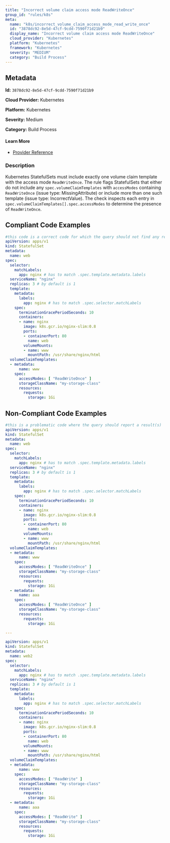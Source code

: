 ```yaml
---
title: "Incorrect volume claim access mode ReadWriteOnce"
group_id: "rules/k8s"
meta:
  name: "k8s/incorrect_volume_claim_access_mode_read_write_once"
  id: "3878dc92-8e5d-47cf-9cdd-7590f71d21b9"
  display_name: "Incorrect volume claim access mode ReadWriteOnce"
  cloud_provider: "Kubernetes"
  platform: "Kubernetes"
  framework: "Kubernetes"
  severity: "MEDIUM"
  category: "Build Process"
---
```

## Metadata

**Id:** `3878dc92-8e5d-47cf-9cdd-7590f71d21b9`

**Cloud Provider:** Kubernetes

**Platform:** Kubernetes

**Severity:** Medium

**Category:** Build Process

#### Learn More

 - [Provider Reference](https://kubernetes.io/docs/concepts/workloads/controllers/statefulset/)

### Description

 Kubernetes StatefulSets must include exactly one volume claim template with the access mode `ReadWriteOnce`. The rule flags StatefulSets that either do not include any `spec.volumeClaimTemplates` with `accessModes` containing `ReadWriteOnce` (issue type: MissingAttribute) or include more than one such template (issue type: IncorrectValue). The check inspects each entry in `spec.volumeClaimTemplates[].spec.accessModes` to determine the presence of `ReadWriteOnce`.


## Compliant Code Examples
```yaml
#this code is a correct code for which the query should not find any result
apiVersion: apps/v1
kind: StatefulSet
metadata:
  name: web
spec:
  selector:
    matchLabels:
      app: nginx # has to match .spec.template.metadata.labels
  serviceName: "nginx"
  replicas: 3 # by default is 1
  template:
    metadata:
      labels:
        app: nginx # has to match .spec.selector.matchLabels
    spec:
      terminationGracePeriodSeconds: 10
      containers:
      - name: nginx
        image: k8s.gcr.io/nginx-slim:0.8
        ports:
        - containerPort: 80
          name: web
        volumeMounts:
        - name: www
          mountPath: /usr/share/nginx/html
  volumeClaimTemplates:
  - metadata:
      name: www
    spec:
      accessModes: [ "ReadWriteOnce" ]
      storageClassName: "my-storage-class"
      resources:
        requests:
          storage: 1Gi
```
## Non-Compliant Code Examples
```yaml
#this is a problematic code where the query should report a result(s)
apiVersion: apps/v1
kind: StatefulSet
metadata:
  name: web
spec:
  selector:
    matchLabels:
      app: nginx # has to match .spec.template.metadata.labels
  serviceName: "nginx"
  replicas: 3 # by default is 1
  template:
    metadata:
      labels:
        app: nginx # has to match .spec.selector.matchLabels
    spec:
      terminationGracePeriodSeconds: 10
      containers:
      - name: nginx
        image: k8s.gcr.io/nginx-slim:0.8
        ports:
        - containerPort: 80
          name: web
        volumeMounts:
        - name: www
          mountPath: /usr/share/nginx/html
  volumeClaimTemplates:
  - metadata:
      name: www
    spec:
      accessModes: [ "ReadWriteOnce" ]
      storageClassName: "my-storage-class"
      resources:
        requests:
          storage: 1Gi
  - metadata:
      name: aaa
    spec:
      accessModes: [ "ReadWriteOnce" ]
      storageClassName: "my-storage-class"
      resources:
        requests:
          storage: 1Gi

---

apiVersion: apps/v1
kind: StatefulSet
metadata:
  name: web2
spec:
  selector:
    matchLabels:
      app: nginx # has to match .spec.template.metadata.labels
  serviceName: "nginx"
  replicas: 3 # by default is 1
  template:
    metadata:
      labels:
        app: nginx # has to match .spec.selector.matchLabels
    spec:
      terminationGracePeriodSeconds: 10
      containers:
      - name: nginx
        image: k8s.gcr.io/nginx-slim:0.8
        ports:
        - containerPort: 80
          name: web
        volumeMounts:
        - name: www
          mountPath: /usr/share/nginx/html
  volumeClaimTemplates:
  - metadata:
      name: www
    spec:
      accessModes: [ "ReadWrite" ]
      storageClassName: "my-storage-class"
      resources:
        requests:
          storage: 1Gi
  - metadata:
      name: aaa
    spec:
      accessModes: [ "ReadWrite" ]
      storageClassName: "my-storage-class"
      resources:
        requests:
          storage: 1Gi
```